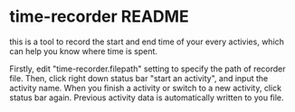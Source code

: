 # time-recorder README

this is a tool to record the start and end time of your every activies, which can help you know where time is spent.

Firstly, edit "time-recorder.filepath" setting to specify the path of recorder file.
Then, click right down status bar "start an activity", and input the activity name. When you finish a activity or switch to a new activity, click status bar again. Previous activity data is automatically written to you file.